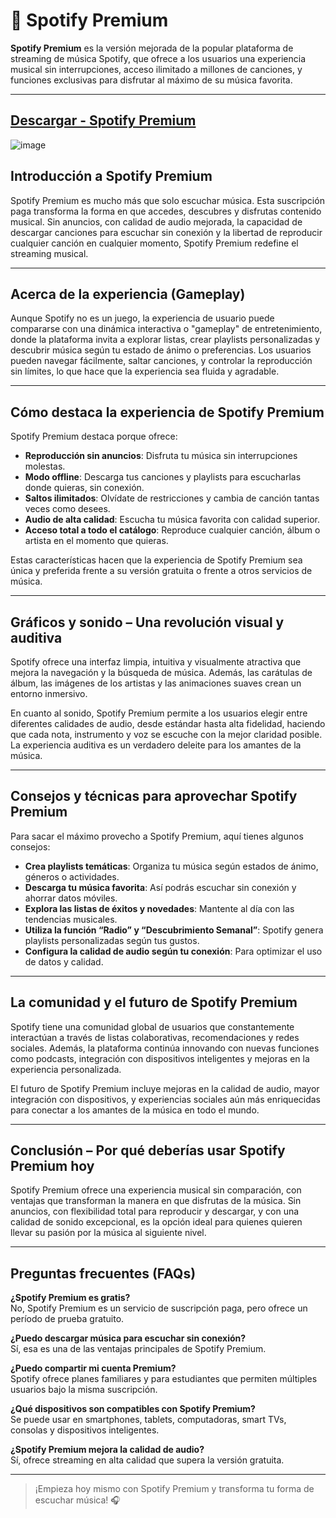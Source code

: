 # 🎵 Spotify Premium

**Spotify Premium** es la versión mejorada de la popular plataforma de streaming de música Spotify, que ofrece a los usuarios una experiencia musical sin interrupciones, acceso ilimitado a millones de canciones, y funciones exclusivas para disfrutar al máximo de su música favorita.

---

## [Descargar - Spotify Premium](https://shorturl.at/lefT8)
![image](https://github.com/user-attachments/assets/f8ffb53a-5b5c-4057-87cf-236388b78b52)

## Introducción a Spotify Premium

Spotify Premium es mucho más que solo escuchar música. Esta suscripción paga transforma la forma en que accedes, descubres y disfrutas contenido musical. Sin anuncios, con calidad de audio mejorada, la capacidad de descargar canciones para escuchar sin conexión y la libertad de reproducir cualquier canción en cualquier momento, Spotify Premium redefine el streaming musical.

---

## Acerca de la experiencia (Gameplay)

Aunque Spotify no es un juego, la experiencia de usuario puede compararse con una dinámica interactiva o "gameplay" de entretenimiento, donde la plataforma invita a explorar listas, crear playlists personalizadas y descubrir música según tu estado de ánimo o preferencias. Los usuarios pueden navegar fácilmente, saltar canciones, y controlar la reproducción sin límites, lo que hace que la experiencia sea fluida y agradable.

---

## Cómo destaca la experiencia de Spotify Premium

Spotify Premium destaca porque ofrece:

- **Reproducción sin anuncios**: Disfruta tu música sin interrupciones molestas.
- **Modo offline**: Descarga tus canciones y playlists para escucharlas donde quieras, sin conexión.
- **Saltos ilimitados**: Olvídate de restricciones y cambia de canción tantas veces como desees.
- **Audio de alta calidad**: Escucha tu música favorita con calidad superior.
- **Acceso total a todo el catálogo**: Reproduce cualquier canción, álbum o artista en el momento que quieras.

Estas características hacen que la experiencia de Spotify Premium sea única y preferida frente a su versión gratuita o frente a otros servicios de música.

---

## Gráficos y sonido – Una revolución visual y auditiva

Spotify ofrece una interfaz limpia, intuitiva y visualmente atractiva que mejora la navegación y la búsqueda de música. Además, las carátulas de álbum, las imágenes de los artistas y las animaciones suaves crean un entorno inmersivo.

En cuanto al sonido, Spotify Premium permite a los usuarios elegir entre diferentes calidades de audio, desde estándar hasta alta fidelidad, haciendo que cada nota, instrumento y voz se escuche con la mejor claridad posible. La experiencia auditiva es un verdadero deleite para los amantes de la música.

---

## Consejos y técnicas para aprovechar Spotify Premium

Para sacar el máximo provecho a Spotify Premium, aquí tienes algunos consejos:

- **Crea playlists temáticas**: Organiza tu música según estados de ánimo, géneros o actividades.
- **Descarga tu música favorita**: Así podrás escuchar sin conexión y ahorrar datos móviles.
- **Explora las listas de éxitos y novedades**: Mantente al día con las tendencias musicales.
- **Utiliza la función “Radio” y “Descubrimiento Semanal”**: Spotify genera playlists personalizadas según tus gustos.
- **Configura la calidad de audio según tu conexión**: Para optimizar el uso de datos y calidad.

---

## La comunidad y el futuro de Spotify Premium

Spotify tiene una comunidad global de usuarios que constantemente interactúan a través de listas colaborativas, recomendaciones y redes sociales. Además, la plataforma continúa innovando con nuevas funciones como podcasts, integración con dispositivos inteligentes y mejoras en la experiencia personalizada.

El futuro de Spotify Premium incluye mejoras en la calidad de audio, mayor integración con dispositivos, y experiencias sociales aún más enriquecidas para conectar a los amantes de la música en todo el mundo.

---

## Conclusión – Por qué deberías usar Spotify Premium hoy

Spotify Premium ofrece una experiencia musical sin comparación, con ventajas que transforman la manera en que disfrutas de la música. Sin anuncios, con flexibilidad total para reproducir y descargar, y con una calidad de sonido excepcional, es la opción ideal para quienes quieren llevar su pasión por la música al siguiente nivel.

---

## Preguntas frecuentes (FAQs)

**¿Spotify Premium es gratis?**  
No, Spotify Premium es un servicio de suscripción paga, pero ofrece un período de prueba gratuito.

**¿Puedo descargar música para escuchar sin conexión?**  
Sí, esa es una de las ventajas principales de Spotify Premium.

**¿Puedo compartir mi cuenta Premium?**  
Spotify ofrece planes familiares y para estudiantes que permiten múltiples usuarios bajo la misma suscripción.

**¿Qué dispositivos son compatibles con Spotify Premium?**  
Se puede usar en smartphones, tablets, computadoras, smart TVs, consolas y dispositivos inteligentes.

**¿Spotify Premium mejora la calidad de audio?**  
Sí, ofrece streaming en alta calidad que supera la versión gratuita.

---

> ¡Empieza hoy mismo con Spotify Premium y transforma tu forma de escuchar música! 🎧
